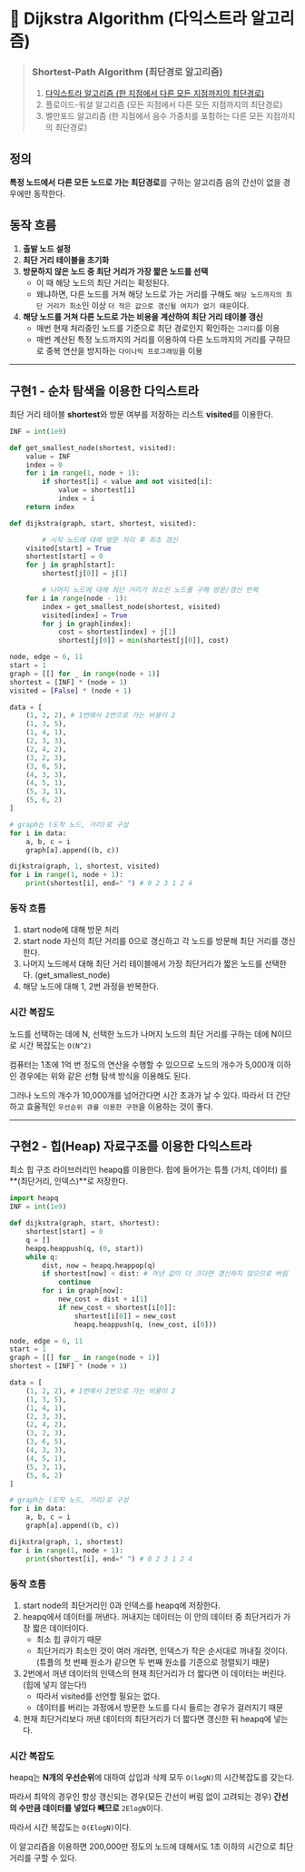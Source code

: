 # 🚀 Dijkstra Algorithm (다익스트라 알고리즘)

> ### Shortest-Path Algorithm (최단경로 알고리즘)
> 1. [다익스트라 알고리즘 (한 지점에서 다른 모든 지점까지의 최단경로)](Dijkstra.md)
> 2. 플로이드-워셜 알고리즘 (모든 지점에서 다른 모든 지점까지의 최단경로)
> 3. 벨만포드 알고리즘 (한 지점에서 음수 가중치를 포함하는 다른 모든 지점까지의 최단경로)

## 정의

**특정 노드에서** **다른 모든 노드로 가는 최단경로**를 구하는 알고리즘
음의 간선이 없을 경우에만 동작한다.

## 동작 흐름

1. **출발 노드 설정**
2. **최단 거리 테이블을 초기화**
3. **방문하지 않은 노드 중 최단 거리가 가장 짧은 노드를 선택**
    - 이 때 해당 노드의 최단 거리는 확정된다.
    - 왜냐하면, 다른 노드를 거쳐 해당 노드로 가는 거리를 구해도 `해당 노드까지의 최단 거리가 최소`인 이상 `더 작은 값으로 갱신될 여지가 없기 때문`이다.
4. **해당 노드를 거쳐 다른 노드로 가는 비용을 계산하여 최단 거리 테이블 갱신**
    - 매번 현재 처리중인 노드를 기준으로 최단 경로인지 확인하는 `그리디`를 이용
    - 매번 계산된 특정 노드까지의 거리를 이용하여 다른 노드까지의 거리를 구하므로 중복 연산을 방지하는 `다이나믹 프로그래밍`을 이용

---

## 구현1 - 순차 탐색을 이용한 다익스트라

최단 거리 테이블 **shortest**와 방문 여부를 저장하는 리스트 **visited**를 이용한다.

```python
INF = int(1e9)

def get_smallest_node(shortest, visited):
    value = INF
    index = 0
    for i in range(1, node + 1):
        if shortest[i] < value and not visited[i]:
            value = shortest[i]
            index = i
    return index

def dijkstra(graph, start, shortest, visited):

		# 시작 노드에 대해 방문 처리 후 최초 갱신
    visited[start] = True
    shortest[start] = 0
    for j in graph[start]:
        shortest[j[0]] = j[1]

		# 나머지 노드에 대해 최단 거리가 최소인 노드를 구해 방문/갱신 반복
    for i in range(node - 1):
        index = get_smallest_node(shortest, visited)
        visited[index] = True
        for j in graph[index]:
            cost = shortest[index] + j[1]
            shortest[j[0]] = min(shortest[j[0]], cost)

node, edge = 6, 11
start = 1
graph = [[] for _ in range(node + 1)]
shortest = [INF] * (node + 1)
visited = [False] * (node + 1)

data = [
    (1, 2, 2), # 1번에서 2번으로 가는 비용이 2
    (1, 3, 5),
    (1, 4, 1),
    (2, 3, 3),
    (2, 4, 2),
    (3, 2, 3),
    (3, 6, 5),
    (4, 3, 3),
    (4, 5, 1),
    (5, 3, 1),
    (5, 6, 2)
]

# graph는 (도착 노드, 거리)로 구성
for i in data:
    a, b, c = i
    graph[a].append((b, c))

dijkstra(graph, 1, shortest, visited)
for i in range(1, node + 1):
    print(shortest[i], end=" ") # 0 2 3 1 2 4 
```

### 동작 흐름

1. start node에 대해 방문 처리
2. start node 자신의 최단 거리를 0으로 갱신하고 각 노드를 방문해 최단 거리를 갱신한다.
3. 나머지 노드에서 대해 최단 거리 테이블에서 가장 최단거리가 짧은 노드를 선택한다.
(get_smallest_node)
4.  해당 노드에 대해 1, 2번 과정을 반복한다.

### 시간 복잡도

노드를 선택하는 데에 N, 선택한 노드가 나머지 노드의 최단 거리를 구하는 데에 N이므로
시간 복잡도는 `O(N^2)`

컴퓨터는 1초에 1억 번 정도의 연산을 수행할 수 있으므로 노드의 개수가 5,000개 이하인 경우에는
위와 같은 선형 탐색 방식을 이용해도 된다.

그러나 노드의 개수가 10,000개를 넘어간다면 시간 초과가 날 수 있다.
따라서 더 간단하고 효율적인 `우선순위 큐를 이용한 구현`을 이용하는 것이 좋다.

---

## 구현2 - 힙(Heap) 자료구조를 이용한 다익스트라

최소 힙 구조 라이브러리인 heapq를 이용한다.
힙에 들어가는 튜플 (가치, 데이터) 를 **(최단거리, 인덱스)**로 저장한다.

```python
import heapq
INF = int(1e9)

def dijkstra(graph, start, shortest):
    shortest[start] = 0
    q = []
    heapq.heappush(q, (0, start))
    while q:
        dist, now = heapq.heappop(q)
        if shortest[now] < dist: # 꺼낸 값이 더 크다면 갱신하지 않으므로 버림
            continue
        for i in graph[now]:
            new_cost = dist + i[1]
            if new_cost < shortest[i[0]]:
                shortest[i[0]] = new_cost
                heapq.heappush(q, (new_cost, i[0]))

node, edge = 6, 11
start = 1
graph = [[] for _ in range(node + 1)]
shortest = [INF] * (node + 1)

data = [
    (1, 2, 2), # 1번에서 2번으로 가는 비용이 2
    (1, 3, 5),
    (1, 4, 1),
    (2, 3, 3),
    (2, 4, 2),
    (3, 2, 3),
    (3, 6, 5),
    (4, 3, 3),
    (4, 5, 1),
    (5, 3, 1),
    (5, 6, 2)
]

# graph는 (도착 노드, 거리)로 구성
for i in data:
    a, b, c = i
    graph[a].append((b, c))

dijkstra(graph, 1, shortest)
for i in range(1, node + 1):
    print(shortest[i], end=" ") # 0 2 3 1 2 4 
```

### 동작 흐름

1. start node의 최단거리인 0과 인덱스를 heapq에 저장한다.
2. heapq에서 데이터를 꺼낸다. 꺼내지는 데이터는 이 안의 데이터 중 최단거리가 가장 짧은 데이터이다.
    - 최소 힙 큐이기 때문
    - 최단거리가 최소인 것이 여러 개라면, 인덱스가 작은 순서대로 꺼내질 것이다.
    (튜플의 첫 번째 원소가 같으면 두 번째 원소를 기준으로 정렬되기 때문)
3. 2번에서 꺼낸 데이터의 인덱스의 현재 최단거리가 더 짧다면 이 데이터는 버린다. (힙에 넣지 않는다!)
    - 따라서 visited를 선언할 필요는 없다.
    - 데이터를 버리는 과정에서 방문한 노드를 다시 들르는 경우가 걸러지기 때문
4. 현재 최단거리보다 꺼낸 데이터의 최단거리가 더 짧다면 갱신한 뒤 heapq에 넣는다.

### 시간 복잡도

heapq는 **N개의 우선순위**에 대하여 삽입과 삭제 모두 `O(logN)`의 시간복잡도를 갖는다.

따라서 최악의 경우인 항상 갱신되는 경우(모든 간선이 버림 없이 고려되는 경우)
**간선의 수만큼 데이터를 넣었다 빼므로** `2ElogN`이다.

따라서 시간 복잡도는 `O(ElogN)`이다.

이 알고리즘을 이용하면 200,000만 정도의 노드에 대해서도 1초 이하의 시간으로
최단 거리를 구할 수 있다.
